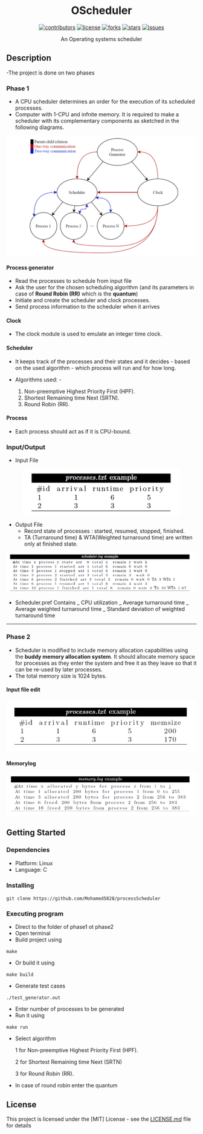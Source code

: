 <div align="center">

# OScheduler

<div align="center">

[![contributors](https://img.shields.io/github/contributors/Mohamed5828/processScheduler)](https://github.com/Mohamed5828/processScheduler/contributors)
[![license](https://img.shields.io/pypi/l/ansicolortags.svg)](LICENSE)
[![forks](https://img.shields.io/github/forks/Mohamed5828/processScheduler)](https://github.com/Mohamed5828/processScheduler/network)
[![stars](https://img.shields.io/github/stars/Mohamed5828/processScheduler)](https://github.com/Mohamed5828/processScheduler/stargazers)
[![issues](https://img.shields.io/github/issues/Mohamed5828/processScheduler)](https://github.com/Mohamed5828/processScheduler/issues)

</div>
</div>

<div align="center">

An Operating systems scheduler

</div>

## Description

-The project is done on two phases

### Phase 1

- A CPU scheduler determines an order for the execution of its scheduled processes.
- Computer with 1-CPU and infnite memory. It is required to make a scheduler with its complementary components as sketched in the following diagrams.
<div align = "center">

![digram](images/digram.png)

</div>

#### Process generator

- Read the processes to schedule from input file
- Ask the user for the chosen scheduling algorithm (and its parameters in case of **Round Robin (RR)** which is the **quantum**)
- Initiate and create the scheduler and clock processes.
- Send process information to the scheduler when it arrives

#### Clock

- The clock module is used to emulate an integer time clock.

#### Scheduler

- It keeps track of the processes and their
  states and it decides - based on the used algorithm - which process will run and for how long.

- Algorithms used: -
  1. Non-preemptive Highest Priority First (HPF).
  2. Shortest Remaining time Next (SRTN).
  3. Round Robin (RR).

#### Process

- Each process should act as if it is CPU-bound.

### Input/Output

- Input File

<div align = "center">

![inputFile](images/inputFile.png)

</div>

- Output File
  - Record state of processes : started, resumed, stopped, finished.
  - TA (Turnaround time) & WTA(Weighted turnaround time) are written only at finished state.

<div align = "center">

![outputFile](images/outputFile.png)

</div>

- Scheduler.pref
Contains
_ CPU utilization
_ Average turnaround time
_ Average weighted turnaround time
_ Standard deviation of weighted turnaround time
<hr>

### Phase 2

- Scheduler is modified to include memory allocation capabilities using the **buddy memory allocation system**. It should allocate memory space for processes as they enter the system and free it as they leave so that it can be re-used by later processes.
- The total memory size is 1024 bytes.

#### Input file edit

<div align = "center">

![inputFile2](images/inputFile2.png)

</div>

#### Memorylog

<div align = "center">

![memorylog](images/memorylog.png)

</div>

## Getting Started

### Dependencies

- Platform: Linux
- Language: C

### Installing

```
git clone https://github.com/Mohamed5828/processScheduler
```

### Executing program

- Direct to the folder of phase1 ot phase2
- Open terminal
- Build project using

```
make
```

- Or build it using

```
make build
```

- Generate test cases

```
./test_generator.out
```

- Enter number of processes to be generated
- Run it using

```
make run
```

- Select algorithm

  1 for Non-preemptive Highest Priority First (HPF).

  2 for Shortest Remaining time Next (SRTN)

  3 for Round Robin (RR).

- In case of round robin enter the quantum

## License

This project is licensed under the [MIT] License - see the [LICENSE.md](LICENSE) file for details
